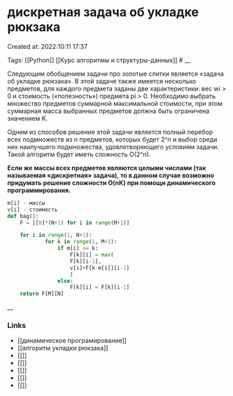 # дискретная задача об укладке рюкзака

Created at: 2022:10:11 17:37

Tags: [[Python]] [[Курс алгоритмы и структуры-данных]]    #
__ 

  Следующим обобщением задачи про золотые слитки является «задача об укладке рюкзака». 
В этой задаче также имеется несколько предметов, для каждого предмета заданы две характеристики: вес wi > 0 и стоимость («полезность») 
предмета pi > 0. 
Необходимо выбрать множество предметов суммарной максимальной стоимости, при этом суммарная масса выбранных предметов должна быть 
ограничена значением K.

Одним из способов решения этой задачи является полный перебор всех подмножеств из n предметов, которых будет 2^n и выбор среди
них наилучшего подмножества, удовлетворяющего условиям задачи. 
Такой алгоритм будет иметь сложность O(2^n).

**Если же массы всех предметов являются целыми числами (так называемая «дискретная» задача), то в данном случае возможно придумать 
решение сложности O(nK) при помощи динамического программирования.**

``` python 
m[i] - массы
v[i] - стоимость
def bag():
	F = [[0]*(N+1) for i in range(M+1)]

	for i in range(1, N+1):
			for k in range(1, M+1):
				if m[i] <= k:
					F[k][i] = max(
					F[k][i-1],
					v[i]+F[k-m[i]][i-1]
					)
				else:
					F[k][i] = F[k][i-1]
	return F[M][N]

```

__

### Links

- [[динамическое програмирование]]
- [[алгоритм укладки рюкзака]]
- [[]]
- [[]]
- [[]]
- [[]]
- [[]]